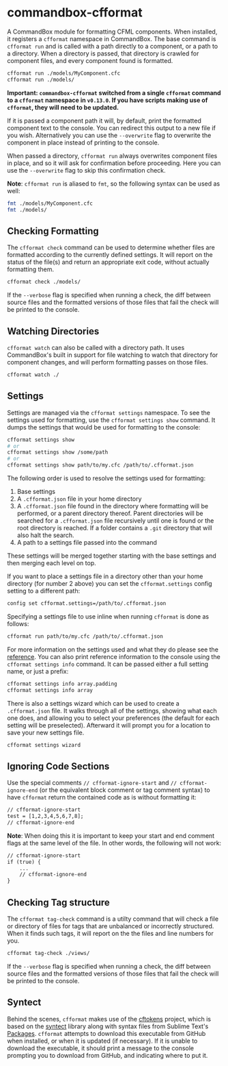 # commandbox-cfformat

A CommandBox module for formatting CFML components. When installed, it registers a `cfformat` namespace in CommandBox. The base command is `cfformat run` and is called with a path directly to a component, or a path to a directory. When a directory is passed, that directory is crawled for component files, and every component found is formatted.

```bash
cfformat run ./models/MyComponent.cfc
cfformat run ./models/
```

**Important: `commandbox-cfformat` switched from a single `cfformat` command to a `cfformat` namespace in `v0.13.0`. If you have scripts making use of `cfformat`, they will need to be updated.**

If it is passed a component path it will, by default, print the formatted component text to the console. You can redirect this output to a new file if you wish. Alternatively you can use the `--overwrite` flag to overwrite the component in place instead of printing to the console.

When passed a directory, `cfformat run` always overwrites component files in place, and so it will ask for confirmation before proceeding. Here you can use the `--overwrite` flag to skip this confirmation check.

**Note**: `cfformat run` is aliased to `fmt`, so the following syntax can be used as well:

```bash
fmt ./models/MyComponent.cfc
fmt ./models/
```

## Checking Formatting

The `cfformat check` command can be used to determine whether files are formatted according to the currently defined settings. It will report on the status of the file(s) and return an appropriate exit code, without actually formatting them.

```bash
cfformat check ./models/
```

If the `--verbose` flag is specified when running a check, the diff between source files and the formatted versions of those files that fail the check will be printed to the console.

## Watching Directories

`cfformat watch` can also be called with a directory path. It uses CommandBox's built in support for file watching to watch that directory for component changes, and will perform formatting passes on those files.

```bash
cfformat watch ./
```

## Settings

Settings are managed via the `cfformat settings` namespace. To see the settings used for formatting, use the `cfformat settings show` command. It dumps the settings that would be used for formatting to the console:

```bash
cfformat settings show
# or
cfformat settings show /some/path
# or
cfformat settings show path/to/my.cfc /path/to/.cfformat.json
```
The following order is used to resolve the settings used for formatting:

1. Base settings
2. A `.cfformat.json` file in your home directory
3. A `.cfformat.json` file found in the directory where formatting will be performed, or a parent directory thereof. Parent directories will be searched for a `.cfformat.json` file recursively until one is found or the root directory is reached. If a folder contains a `.git` directory that will also halt the search.
4. A path to a settings file passed into the command

These settings will be merged together starting with the base settings and then merging each level on top.

If you want to place a settings file in a directory other than your home directory (for number 2 above) you can set the `cfformat.settings` config setting to a different path:

```bash
config set cfformat.settings=/path/to/.cfformat.json
```

Specifying a settings file to use inline when running `cfformat` is done as follows:

```bash
cfformat run path/to/my.cfc /path/to/.cfformat.json
```

For more information on the settings used and what they do please see the [reference](https://github.com/jcberquist/commandbox-cfformat/blob/master/reference.md). You can also print reference information to the console using the `cfformat settings info` command. It can be passed either a full setting name, or just a prefix:

```bash
cfformat settings info array.padding
cfformat settings info array
```

There is also a settings wizard which can be used to create a `.cfformat.json` file. It walks through all of the settings, showing what each one does, and allowing you to select your preferences (the default for each setting will be preselected). Afterward it will prompt you for a location to save your new settings file.

```bash
cfformat settings wizard
```

## Ignoring Code Sections

Use the special comments `// cfformat-ignore-start` and `// cfformat-ignore-end` (or the equivalent block comment or tag comment syntax) to have `cfformat` return the contained code as is without formatting it:

```cfc
// cfformat-ignore-start
test = [1,2,3,4,5,6,7,8];
// cfformat-ignore-end
```

**Note**: When doing this it is important to keep your start and end comment flags at the same level of the file. In other words, the following will not work:

```cfc
// cfformat-ignore-start
if (true) {
    ...
    // cfformat-ignore-end
}
```
## Checking Tag structure

The `cfformat tag-check` command is a utilty command that will check a file or directory of files for tags that are unbalanced or incorrectly structured. When it finds such tags, it will report on the the files and line numbers for you.

```bash
cfformat tag-check ./views/
```

If the `--verbose` flag is specified when running a check, the diff between source files and the formatted versions of those files that fail the check will be printed to the console.

## Syntect

Behind the scenes, `cfformat` makes use of the [cftokens](https://github.com/jcberquist/cftokens) project, which is based on the [syntect](https://github.com/trishume/syntect) library along with syntax files from Sublime Text's [Packages](https://github.com/sublimehq/Packages). `cfformat` attempts to download this executable from GitHub when installed, or when it is updated (if necessary). If it is unable to download the executable, it should print a message to the console prompting you to download from GitHub, and indicating where to put it.
